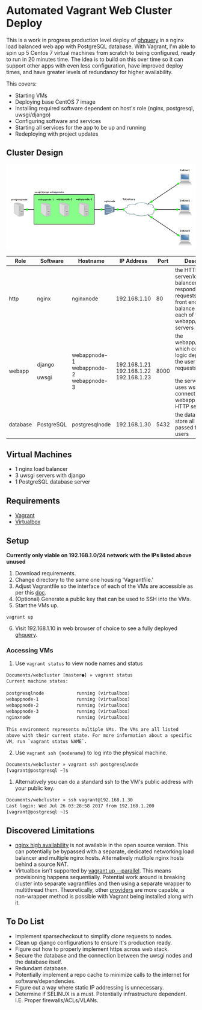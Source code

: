 # Automated Vagrant Web Cluster Deploy
This is a work in progress production level deploy of [ghquery](https://github.com/shibusa/ghquery) in a nginx load balanced web app with PostgreSQL database.  With Vagrant, I'm able to spin up 5 Centos 7 virtual machines from scratch to being configured, ready to run in 20 minutes time.  The idea is to build on this over time so it can support other apps with even less configuration, have improved deploy times, and have greater levels of redundancy for higher availability.

This covers:
- Starting VMs
- Deploying base CentOS 7 image
- Installing required software dependent on host's role (nginx, postgresql, uwsgi/django)
- Configuring software and services
- Starting all services for the app to be up and running
- Redeploying with project updates

## Cluster Design
![Design Diagram](./webcluster.png)

| Role | Software | Hostname | IP Address | Port | Description |
| --- | --- | --- | --- | --- | --- |
| http | nginx | nginxnode | 192.168.1.10 | 80 | the HTTP server/load balancer to respond to user requests, serve the front end, and balance traffic to each of the webapp/framework servers |
| webapp | django<br><br>uwsgi | webappnode-1<br>webappnode-2<br>webappnode-3 | 192.168.1.21<br>192.168.1.22<br>192.168.1.23 | 8000 | the webapp/framework which conducts the logic dependent on the user's HTTP requests<br><br>the server which uses wsgi to connect the webapp to the HTTP server |
| database | PostgreSQL | postgresqlnode | 192.168.1.30 | 5432 | the database to store all the data passed from the users |

## Virtual Machines
- 1 nginx load balancer
- 3 uwsgi servers with django
- 1 PostgreSQL database server

## Requirements
- [Vagrant](https://www.vagrantup.com/)
- [Virtualbox](https://www.virtualbox.org/)

## Setup
**__Currently only viable on 192.168.1.0/24 network with the IPs listed above unused__**
1. Download requirements.
2. Change directory to the same one housing 'Vagrantfile.'
3. Adjust Vagrantfile so the interface of each of the VMs are accessible as per this [doc](https://www.vagrantup.com/docs/networking/public_network.html).
4. (Optional) Generate a public key that can be used to SSH into the VMs.
5. Start the VMs up.
```
vagrant up
```
6. Visit 192.168.1.10 in web browser of choice to see a fully deployed [ghquery](https://github.com/shibusa/ghquery).

### Accessing VMs
1. Use `vagrant status` to view node names and status
```
Documents/webcluster [master●] » vagrant status
Current machine states:

postgresqlnode            running (virtualbox)
webappnode-1              running (virtualbox)
webappnode-2              running (virtualbox)
webappnode-3              running (virtualbox)
nginxnode                 running (virtualbox)

This environment represents multiple VMs. The VMs are all listed
above with their current state. For more information about a specific
VM, run `vagrant status NAME`.
```
2. Use `vagrant ssh {nodename}` to log into the physical machine.
```
Documents/webcluster » vagrant ssh postgresqlnode
[vagrant@postgresql ~]$
```
  1. Alternatively you can do a standard ssh to the VM's public address with your public key.
  ```
  Documents/webcluster » ssh vagrant@192.168.1.30
  Last login: Wed Jul 26 03:28:58 2017 from 192.168.1.200
  [vagrant@postgresql ~]$
  ```
## Discovered Limitations
- [nginx high availability](https://www.nginx.com/products/feature-matrix/) is not available in the open source version.  This can potentially be bypassed with a separate, dedicated networking load balancer and multiple nginx hosts.  Alternatively mutliple nginx hosts behind a source NAT.
- Virtualbox isn't supported by [vagrant up --parallel](https://www.vagrantup.com/docs/cli/up.html#no-parallel).  This means provisioning happens sequentially.  Potential work around is breaking cluster into separate vagrantfiles and then using a separate wrapper to multithread them.  Theoretically, other [providers](https://www.vagrantup.com/docs/providers/) are more capable, a non-wrapper method is possible with Vagrant being installed along with it.

## To Do List
- Implement sparsecheckout to simplify clone requests to nodes.
- Clean up django configurations to ensure it's production ready.
- Figure out how to properly implement https across web stack.
- Secure the database and the connection between the uwsgi nodes and the database itself.
- Redundant database.
- Potentially implement a repo cache to minimize calls to the internet for software/dependencies.
- Figure out a way where static IP addressing is unnecessary.
- Determine if SELINUX is a must.  Potentially infrastructure dependent. I.E. Proper firewalls/ACLs/VLANs.
